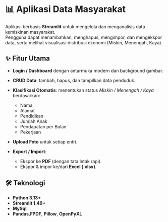 # 📊 Aplikasi Data Masyarakat

Aplikasi berbasis **Streamlit** untuk mengelola dan menganalisis data kemiskinan masyarakat.  
Pengguna dapat menambahkan, menghapus, mengimpor, dan mengekspor data, serta melihat visualisasi distribusi ekonomi (Miskin, Menengah, Kaya).

## ✨ Fitur Utama
- **Login / Dashboard** dengan antarmuka modern dan background gambar.
- **CRUD Data**: tambah, hapus, dan tampilkan data penduduk.
- **Klasifikasi Otomatis**: menentukan status *Miskin / Menengah / Kaya* berdasarkan:
  - Nama  
  - Alamat  
  - Pendidikan  
  - Jumlah Anak  
  - Pendapatan per Bulan  
  - Pekerjaan
- **Upload Foto** untuk setiap entri.

- **Export / Import**:
  - Ekspor ke **PDF** (dengan tata letak rapi).
  - Ekspor & impor ke/dari **Excel (.xlsx)**.

## 🛠️ Teknologi
- **Python 3.13+**
- **Streamlit 1.49+**
- **MySql** 
- **Pandas**,**FPDF**, **Pillow**, **OpenPyXL**
